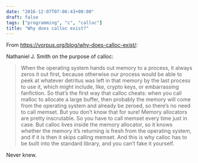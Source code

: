 ```yaml
---
date: "2016-12-07T07:06:43+00:00"
draft: false
tags: ["programming", "c", "calloc"]
title: "Why does calloc exist?"
---
```

From https://vorpus.org/blog/why-does-calloc-exist/:



Nathaniel J. Smith on the purpose of calloc:

> When the operating system hands out memory to a process, it always zeros it out first, because otherwise our process would be able to peek at whatever detritus was left in that memory by the last process to use it, which might include, like, crypto keys, or embarrassing fanfiction. So that’s the first way that calloc cheats: when you call malloc to allocate a large buffer, then probably the memory will come from the operating system and already be zeroed, so there’s no need to call memset. But you don’t know that for sure! Memory allocators are pretty inscrutable. So you have to call memset every time just in case. But calloc lives inside the memory allocator, so it knows whether the memory it’s returning is fresh from the operating system, and if it is then it skips calling memset. And this is why calloc has to be built into the standard library, and you can’t fake it yourself.

Never knew.

